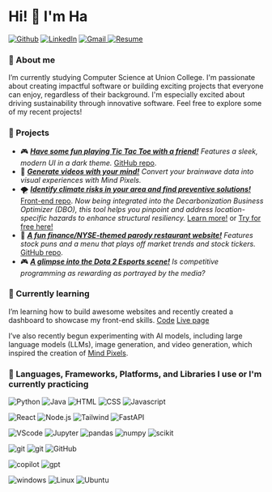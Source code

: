 # Hi! 👋 I'm Ha
<p>
  <a href="https://github.com/HaTruong05" target="_blank"><img alt="Github" src="https://img.shields.io/badge/GitHub-%2312100E.svg?&style=for-the-badge&logo=Github&logoColor=white" /></a> 
  <a href="https://www.linkedin.com/in/hahtruong/" target="_blank"><img alt="LinkedIn" src="https://img.shields.io/badge/linkedin-%230077B5.svg?&style=for-the-badge&logo=linkedin&logoColor=white" /></a> 
  <a href="truongh@union.edu" target="_blank"><img alt="Gmail" src="https://img.shields.io/badge/Gmail-D14836?style=for-the-badge&logo=gmail&logoColor=white" />
</a>
  <a href="https://drive.google.com/file/d/1Ev6bF90337zxCSU8OeXsZ3AGRIa_Cx5B/view?usp=sharing" target=_blank"><img alt="Resume" src="https://img.shields.io/badge/-Resume-lightgrey?&style=for-the-badge" /></a>
</p>

### 💬 About me
I’m currently studying Computer Science at Union College. I'm passionate about creating impactful software or building exciting projects that everyone can enjoy, 
regardless of their background. I'm especially excited about driving sustainability through innovative software. Feel free to explore some of my recent projects!

### 💬 Projects
- 🎮 [***Have some fun playing Tic Tac Toe with a friend!***](https://hatruong05.github.io/JS-Tic-Tac-Toe/) *Features a sleek, modern UI in a dark theme.* [GitHub repo](https://github.com/HaTruong05/JS-Tic-Tac-Toe).
- 🧠 [***Generate videos with your mind!***](https://github.com/HaTruong05) *Convert your brainwave data into visual experiences with Mind Pixels.*
- 🌪️ [***Identify climate risks in your area and find preventive solutions!***](https://github.com/MiguelPimentel97/crisp-x) [Front-end repo](https://github.com/Priyankaa2503/crisp-x-frontend).
*Now being integrated into the Decarbonization Business Optimizer (DBO), this tool helps you pinpoint and address location-specific hazards to enhance structural resiliency.*
[Learn more!](https://www.siemens.com/us/en/company/press/siemens-stories/usa/decarbonization-business-optimizer-green-power-siemens.html)
or [Try for free here!](https://www.dbo.siemens.com/projects)
- 🐂 [***A fun finance/NYSE-themed parody restaurant website!***](https://hatruong05.github.io/restaurant-page/) *Features stock puns and a menu that plays off market trends and stock tickers.* [GitHub repo](https://github.com/HaTruong05/restaurant-page).
- 🎮 [***A glimpse into the Dota 2 Esports scene!***](https://github.com/HaTruong05/Dota-2-Esports/blob/main/Dota2_Project.ipynb) *Is competitive programming as rewarding as portrayed by the media?*

### 💬 Currently learning
I’m learning how to build awesome websites and recently created a dashboard to showcase my front-end skills.
[Code](https://github.com/HaTruong05/admin-dashboard) [Live page](https://hatruong05.github.io/admin-dashboard/)

I’ve also recently begun experimenting with AI models, including large language models (LLMs), image generation, and video generation, which inspired the creation of [Mind Pixels](https://github.com/HaTruong05).

### 💬 Languages, Frameworks, Platforms, and Libraries I use or I'm currently practicing
<p>
  <a target="_blank"><img alt="Python" src="https://img.shields.io/badge/Python-3776AB?style=for-the-badge&logo=python&logoColor=white" /></a>
  <a target="_blank"><img alt="Java" src="https://img.shields.io/badge/Java-ED8B00?style=for-the-badge&logo=java&logoColor=white" /></a>
  <a target="_blank"><img alt="HTML" src="https://img.shields.io/badge/HTML-239120?style=for-the-badge&logo=html5&logoColor=white" /></a>
  <a target="_blank"><img alt="CSS" src="https://img.shields.io/badge/CSS3-1572B6?style=for-the-badge&logo=css3&logoColor=white" /></a>
  <a target="_blank"><img alt="Javascript" src="https://img.shields.io/badge/JavaScript-F7DF1E?style=for-the-badge&logo=javascript&logoColor=black" /></a>

  <a target="_blank"><img alt="React" src="https://img.shields.io/badge/React-20232A?style=for-the-badge&logo=react&logoColor=61DAFB" /></a>
  <a target="_blank"><img alt="Node.js" src="https://img.shields.io/badge/Node%20js-339933?style=for-the-badge&logo=nodedotjs&logoColor=white" /></a>
  <a target="_blank"><img alt="Tailwind" src="https://img.shields.io/badge/Tailwind_CSS-38B2AC?style=for-the-badge&logo=tailwind-css&logoColor=white" /></a>
  <a target="_blank"><img alt="FastAPI" src="https://img.shields.io/badge/FastAPI-005571?style=for-the-badge&logo=fastapi" /></a>

  <a target="_blank"><img alt="VScode" src="https://img.shields.io/badge/VSCode-0078D4?style=for-the-badge&logo=visual%20studio%20code&logoColor=white" /></a>
   <a target="_blank"><img alt="Jupyter" src="https://img.shields.io/badge/Jupyter-F37626.svg?&style=for-the-badge&logo=Jupyter&logoColor=white" /></a>
  <a target="_blank"><img alt="pandas" src="https://img.shields.io/badge/pandas-%23150458.svg?style=for-the-badge&logo=pandas&logoColor=white" /></a>
  <a target="_blank"><img alt="numpy" src="https://img.shields.io/badge/numpy-%23013243.svg?style=for-the-badge&logo=numpy&logoColor=white" /></a>
  <a target="_blank"><img alt="scikit" src="https://img.shields.io/badge/scikit--learn-%23F7931E.svg?style=for-the-badge&logo=scikit-learn&logoColor=white" /></a>

  <a target="_blank"><img alt="git" src="https://img.shields.io/badge/-Git-F05032?style=for-the-badge&logo=git&logoColor=white" /></a>
  <a target="_blank"><img alt="git" src="https://img.shields.io/badge/powershell-5391FE?style=for-the-badge&logo=powershell&logoColor=white" /></a>
  <a target="_blank"><img alt="GitHub" src="https://img.shields.io/badge/GitHub-100000?style=for-the-badge&logo=github&logoColor=white" /></a>
  
  <a target="_blank"><img alt="copilot" src="https://img.shields.io/badge/github%20copilot-000000?style=for-the-badge&logo=githubcopilot&logoColor=white" /></a>
  <a target="_blank"><img alt="gpt" src="https://img.shields.io/badge/ChatGPT-74aa9c?style=for-the-badge&logo=openai&logoColor=white" /></a>

  <a target="_blank"><img alt="windows" src="https://img.shields.io/badge/Windows-0078D6?style=for-the-badge&logo=windows&logoColor=white" /></a>
  <a target="_blank"><img alt="Linux" src="https://img.shields.io/badge/Linux-FCC624?style=for-the-badge&logo=linux&logoColor=black" /></a>
  <a target="_blank"><img alt="Ubuntu" src="https://img.shields.io/badge/Ubuntu-E95420?style=for-the-badge&logo=ubuntu&logoColor=white" /></a>
</p>                                                                                                               
                                                                                                                                              
<!--
Here are some ideas to get you started:
- 👯 I’m looking to collaborate on ...
- 🤔 I’m looking for help with ...
-  Ask me about ...
- 😄 Pronouns: ...
-  Fun fact: ...
- 📈 **My GitHub Stats:**

<p>
  <img height="180em" src="https://github-readme-stats.vercel.app/api?username=MiguelPimentel97&hide=stars&count_private=true&include_all_commits=true" />
  <img height="180em" src="https://github-readme-stats.vercel.app/api/top-langs/?username=MiguelPimentel97&count_private=true&include_all_commits=true&show_icons=true&layout=compact&langs_count=8"/>
 </p>
 
 <p>
  <a href="https://github.com/MiguelPimentel97" target="_blank"><img alt="Github" src="https://img.shields.io/badge/MiguelPimentel97-738C86?style=for-the-badge&logo=github&logoColor=white" /></a> 
  <a href="https://www.linkedin.com/in/miguelvpimentel" target="_blank"><img alt="LinkedIn" src="https://img.shields.io/badge/miguelvpimentel-738C86?style=for-the-badge&logo=linkedin&logoColor=white" /></a> 
  <a href="mailto:miguelvpimentel97@gmail.com" target="_blank"><img alt="Gmail" src="https://img.shields.io/badge/miguelvpimentel97@gmail.com-738C86?style=for-the-badge&logo=gmail&logoColor=white" /></a>
  <a href="https://drive.google.com/file/d/1-KiWV-9c0XXUGnQySlOCfMmPBBUTqHCR/view?usp=sharing" target=_blank"><img alt="Resume" src="https://img.shields.io/badge/-Resume-lightgrey?&style=for-the-badge" /></a>
</p>

-->
